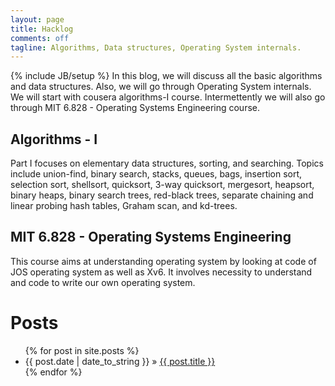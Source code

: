 ```yaml
---
layout: page
title: Hacklog
comments: off
tagline: Algorithms, Data structures, Operating System internals.
---
```

{% include JB/setup %}
In this blog, we will discuss all the basic algorithms and data structures. Also,
we will go through Operating System internals. We will start with cousera algorithms-I
course. Intermettently we will also go through MIT 6.828 - Operating Systems Engineering course.

## Algorithms - I

Part I focuses on elementary data structures, sorting, and searching. Topics include union-find, binary search, stacks, queues, bags, insertion sort, selection sort, shellsort, quicksort, 3-way quicksort, mergesort, heapsort, binary heaps, binary search trees, red-black trees, separate chaining and linear probing hash tables, Graham scan, and kd-trees.

## MIT 6.828 - Operating Systems Engineering

This course aims at understanding operating system by looking at code of JOS operating system as well as Xv6. It involves necessity to understand and code to write our own operating system.

# Posts
<ul class="posts">
  {% for post in site.posts %}
    <li><span>{{ post.date | date_to_string }}</span> &raquo; <a href="{{ BASE_PATH }}{{ post.url }}">{{ post.title }}</a></li>
  {% endfor %}
</ul>

